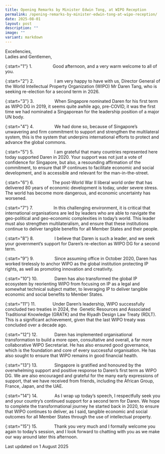 ```yaml
---
title: Opening Remarks by Minister Edwin Tong, at WIPO Reception
permalink: /opening-remarks-by-minister-edwin-tong-at-wipo-reception/
date: 2025-08-01
layout: post
description: ""
image: ""
variant: markdown
---
```

Excellencies,<br>
Ladies and Gentlemen,

{:start="1"}
1.&nbsp;&nbsp;&nbsp;&nbsp;&nbsp;&nbsp;&nbsp;&nbsp;&nbsp;&nbsp;&nbsp;&nbsp;&nbsp;&nbsp;&nbsp;&nbsp; Good afternoon, and a very warm welcome to all of you.

{:start="2"}
2.&nbsp;&nbsp;&nbsp;&nbsp;&nbsp;&nbsp;&nbsp;&nbsp;&nbsp;&nbsp;&nbsp;&nbsp;&nbsp;&nbsp;&nbsp;&nbsp; I am very happy to have with us, Director General of the World Intellectual Property Organization (WIPO) Mr Daren Tang, who is seeking re-election for a second term in 2026.

{:start="3"}
3.&nbsp;&nbsp;&nbsp;&nbsp;&nbsp;&nbsp;&nbsp;&nbsp;&nbsp;&nbsp;&nbsp;&nbsp;&nbsp;&nbsp;&nbsp;&nbsp; When Singapore nominated Daren for his first term as WIPO DG in 2019, it seems quite awhile ago, pre-COVID, it was the first time we had nominated a Singaporean for the leadership position of a major UN body.

{:start="4"}
4.&nbsp;&nbsp;&nbsp;&nbsp;&nbsp;&nbsp;&nbsp;&nbsp;&nbsp;&nbsp;&nbsp;&nbsp;&nbsp;&nbsp;&nbsp;&nbsp; We had done so, because of Singapore’s unwavering and firm commitment to support and strengthen the multilateral system, this is the system that underpins international efforts to protect and advance the global commons.

{:start="5"}
5.&nbsp;&nbsp;&nbsp;&nbsp;&nbsp;&nbsp;&nbsp;&nbsp;&nbsp;&nbsp;&nbsp;&nbsp;&nbsp;&nbsp;&nbsp;&nbsp; I am grateful that many countries represented here today supported Daren in 2020. Your support was not just a vote of confidence for Singapore, but also, a resounding affirmation of the commitment, to ensure that IP continues to facilitate economic and social development, and is accessible and relevant for the man-in-the-street.

{:start="6"}
6.&nbsp;&nbsp;&nbsp;&nbsp;&nbsp;&nbsp;&nbsp;&nbsp;&nbsp;&nbsp;&nbsp;&nbsp;&nbsp;&nbsp; The post-World War II liberal world order that has delivered 80 years of economic development is today, under severe stress. The world has become more dangerous, and economic uncertainty has worsened.

{:start="7"}
7.&nbsp;&nbsp;&nbsp;&nbsp;&nbsp;&nbsp;&nbsp;&nbsp;&nbsp;&nbsp;&nbsp;&nbsp;&nbsp;&nbsp;&nbsp;&nbsp; In this challenging environment, it is critical that international organisations are led by leaders who are able to navigate the geo-political and geo-economic complexities in today’s world. This leader must also strengthen multilateralism, and ensure that these institutions continue to deliver tangible benefits for all Member States and their people.

{:start="8"}
8.&nbsp;&nbsp;&nbsp;&nbsp;&nbsp;&nbsp;&nbsp;&nbsp;&nbsp;&nbsp;&nbsp;&nbsp;&nbsp;&nbsp;&nbsp;&nbsp; I believe that Daren is such a leader, and we seek your government’s support for Daren’s re-election as WIPO DG for a second term.

{:start="9"}
9.&nbsp;&nbsp;&nbsp;&nbsp;&nbsp;&nbsp;&nbsp;&nbsp;&nbsp;&nbsp;&nbsp;&nbsp;&nbsp;&nbsp;&nbsp;&nbsp; Since assuming office in October 2020, Daren has worked tirelessly to anchor WIPO as the global institution protecting IP rights, as well as promoting innovation and creativity.

{:start="10"}
10.&nbsp;&nbsp;&nbsp;&nbsp;&nbsp;&nbsp;&nbsp;&nbsp;&nbsp;&nbsp;&nbsp;&nbsp;&nbsp; Daren has also transformed the global IP ecosystem by reorienting WIPO from focusing on IP as a legal and somewhat technical subject matter, to leveraging IP to deliver tangible economic and social benefits to Member States.

{:start="11"}
11.&nbsp;&nbsp;&nbsp;&nbsp;&nbsp;&nbsp;&nbsp;&nbsp;&nbsp;&nbsp;&nbsp;&nbsp;&nbsp; Under Daren’s leadership, WIPO successfully concluded two treaties in 2024, the&nbsp; Genetic Resources and Associated Traditional Knowledge (GRATK) and the Riyadh Design Law Treaty (RDLT). This is a significant achievement, given that the last WIPO treaty was concluded over a decade ago.

{:start="12"}
12.&nbsp;&nbsp;&nbsp;&nbsp;&nbsp;&nbsp;&nbsp;&nbsp;&nbsp;&nbsp;&nbsp;&nbsp;&nbsp; Daren has implemented organisational transformation to build a more open, consultative and overall, a far more collaborative WIPO Secretariat. He has also ensured good governance, which is the foundation and core of every successful organisation. He has also sought to ensure that WIPO remains in good financial health.

{:start="13"}
13.&nbsp;&nbsp;&nbsp;&nbsp;&nbsp;&nbsp;&nbsp;&nbsp;&nbsp;&nbsp;&nbsp;&nbsp;&nbsp; Singapore is gratified and honoured by the overwhelming support and positive response to Daren’s first term as WIPO DG. We are also encouraged and grateful for the many early expressions of support, that we have received from friends, including the African Group, France, Japan, and the UAE.

{:start="14"}
14.&nbsp;&nbsp;&nbsp;&nbsp;&nbsp;&nbsp;&nbsp;&nbsp;&nbsp;&nbsp;&nbsp;&nbsp;&nbsp; As I wrap up today’s speech, I respectfully seek you and your country’s continued support for a second term for Daren. We hope to complete the transformational journey he started back in 2020, to ensure that WIPO continues to deliver, as I said, tangible economic and social outcomes for all Member States through the use of intellectual property.

{:start="15"}
15.&nbsp;&nbsp;&nbsp;&nbsp;&nbsp;&nbsp;&nbsp;&nbsp;&nbsp;&nbsp;&nbsp;&nbsp;&nbsp; Thank you very much and I formally welcome you again to today’s session, and I look forward to chatting with you as we make our way around later this afternoon.


<p class="right-side-updated">Last updated on 1 August 2025</p>